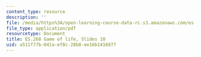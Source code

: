 ```yaml
---
content_type: resource
description: ''
file: /media/https%3A/open-learning-course-data-rc.s3.amazonaws.com/es-268-the-mathematics-in-toys-and-games-spring-2010/a511f77b041aef8c28b8ee16b1416977_MITES_268S10_ses10_slides2.pdf
file_type: application/pdf
resourcetype: Document
title: ES.268 Game of life, Slides 10
uid: a511f77b-041a-ef8c-28b8-ee16b1416977
---
```


